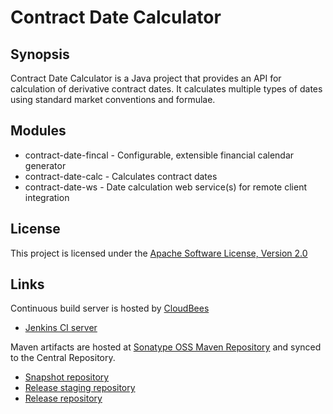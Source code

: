 Contract Date Calculator
========================

Synopsis
--------

Contract Date Calculator is a Java project that provides an API for calculation
of derivative contract dates. It calculates multiple types of dates using
standard market conventions and formulae.

Modules
-------

* contract-date-fincal - Configurable, extensible financial calendar generator
* contract-date-calc - Calculates contract dates
* contract-date-ws - Date calculation web service(s) for remote client integration

License
-------

This project is licensed under the [Apache Software License, Version 2.0](http://www.apache.org/licenses/LICENSE-2.0.txt)

Links
-----

Continuous build server is hosted by [CloudBees](http://www.cloudbees.com/)

* [Jenkins CI server](https://osframework.ci.cloudbees.com/)

Maven artifacts are hosted at [Sonatype OSS Maven Repository](https://oss.sonatype.org/) and synced
to the Central Repository.

* [Snapshot repository](https://oss.sonatype.org/content/repositories/snapshots/)
* [Release staging repository](https://oss.sonatype.org/service/local/staging/deploy/maven2/)
* [Release repository](http://repo.maven.apache.org/maven2)